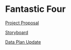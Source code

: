 # Fantastic Four

[Project Proposal](GroupAssignment1.md)

[Storyboard](storyboard.md)

[Data Plan Update](dataplanupdate.md)





